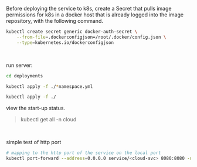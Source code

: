 Before deploying the service to k8s, create a Secret that pulls image permissions for k8s in a docker host that is already logged into the image repository, with the following command.

```bash
kubectl create secret generic docker-auth-secret \
    --from-file=.dockerconfigjson=/root/.docker/config.json \
    --type=kubernetes.io/dockerconfigjson
```

<br>

run server:

```bash
cd deployments

kubectl apply -f ./*namespace.yml

kubectl apply -f ./
```

view the start-up status.

> kubectl get all -n cloud

<br>

simple test of http port

```bash
# mapping to the http port of the service on the local port
kubectl port-forward --address=0.0.0.0 service/<cloud-svc> 8080:8080 -n <cloud>
```
